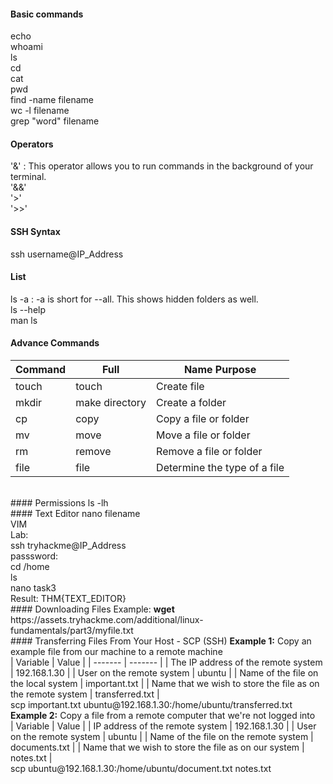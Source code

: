 #### Basic commands
echo<br>
whoami<br>
ls<br>
cd<br>
cat<br>
pwd<br>
find -name filename<br>
wc -l filename<br>
grep "word" filename<br>
#### Operators
'&' : This operator allows you to run commands in the background of your terminal.<br>
'&&'<br>
'>'<br>
'>>'<br>
#### SSH Syntax
ssh username@IP_Address<br>
#### List
ls -a : -a is short for --all. This shows hidden folders as well.<br>
ls --help<br>
man ls<br>
#### Advance Commands
| Command |	Full | Name	Purpose |
| ------- | ------- | -------- |
| touch	| touch	| Create file |
| mkdir | make directory | Create a folder |
| cp | copy | Copy a file or folder |
| mv | move	| Move a file or folder |
| rm | remove | Remove a file or folder |
| file | file | Determine the type of a file |
<br>
#### Permissions
ls -lh<br>
#### Text Editor
nano filename<br>
VIM<br>
Lab:<br>
ssh tryhackme@IP_Address<br>
passsword:<br>
cd /home<br>
ls<br>
nano task3<br>
Result: THM{TEXT_EDITOR}<br>
#### Downloading Files
Example: <b>wget</b> https://assets.tryhackme.com/additional/linux-fundamentals/part3/myfile.txt<br>
#### Transferring Files From Your Host - SCP (SSH)
<b>Example 1:</b> Copy an example file from our machine to a remote machine<br>
| Variable | Value |
| ------- | ------- |
| The IP address of the remote system | 192.168.1.30 |
| User on the remote system |	ubuntu |
| Name of the file on the local system | important.txt |
| Name that we wish to store the file as on the remote system | transferred.txt |
<br>
scp important.txt ubuntu@192.168.1.30:/home/ubuntu/transferred.txt<br>
<b>Example 2:</b> Copy a file from a remote computer that we're not logged into<br>
| Variable | Value |
| IP address of the remote system |	192.168.1.30 |
| User on the remote system | ubuntu |
| Name of the file on the remote system | documents.txt |
| Name that we wish to store the file as on our system | notes.txt |
<br>
scp ubuntu@192.168.1.30:/home/ubuntu/document.txt notes.txt<br>
